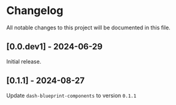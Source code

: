 # Changelog

All notable changes to this project will be documented in this file.

## [0.0.dev1] - 2024-06-29

Initial release.

## [0.1.1] - 2024-08-27

Update `dash-blueprint-components` to version `0.1.1`